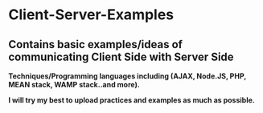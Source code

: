 # Client-Server-Examples
## Contains basic examples/ideas of communicating Client Side with Server Side

**Techniques/Programming languages including (AJAX, Node.JS, PHP, MEAN stack, WAMP stack..and more).**

**I will try my best to upload practices and examples as much as possible.**
